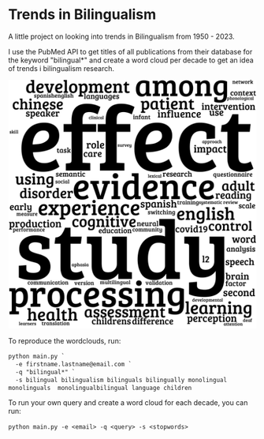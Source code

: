 # Trends in Bilingualism

A little project on looking into trends in Bilingualism from 1950 - 2023.

I use the PubMed API to get titles of all publications from their database for the keyword "bilingual*" and create a word cloud per decade to get an idea of trends i bilingualism research.

![2020s](https://github.com/dmnkfr/bilingual_clouds/blob/main/output/2020s.png?raw=true)

To reproduce the wordclouds, run:

    python main.py `
      -e firstname.lastname@email.com `
      -q "bilingual*" `
      -s bilingual bilingualism bilinguals bilingually monolingual monolinguals  monolingualbilingual language children

To run your own query and create a word cloud for each decade, you can run:

`python main.py -e <email> -q <query> -s <stopwords>`

